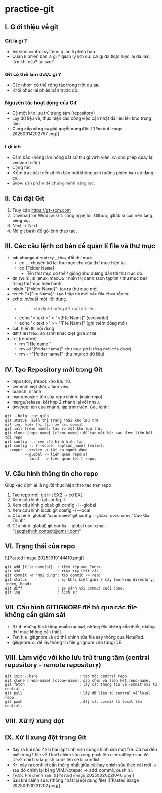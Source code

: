 # practice-git

## I. Giới thiệu về git
### Git là gì ?
- Version control system: quản lí phiên bản. 
- Quản lí phiên bản là gì ? quản lý lịch sử: cái gì đã thực hiện, ai đã làm, làm khi nào? tại sao?
### Git có thể làm được gì ?
- Các nhóm có thể cộng tác trong một dự án. 
- Khôi phục lại phiên bản trước đó. 
### Nguyên tắc hoạt động của Git
- Có một kho lưu trữ trung tâm (repository)
- Lấy dữ liệu về, thực hiện các công việc cập nhật dữ liệu lên kho trung tâm. 
- Cung cấp công cụ giải quyết xung đột. 
![[Pasted image 20250914202757.png]]

### Lợi ích
- Đảm bảo không làm hỏng bất cứ thứ gì vĩnh viễn. (vì cho phép quay lại version trước)
- Cộng tác
- Kiểm tra phát triển phiên bản mới không ảnh hưởng phiên bản cũ đang có. 
- Show sản phẩm để chứng minh năng lực. 

## II. Cài đặt Git
1. Truy cập https://git-scm.com
2. Dowload for Window.
	Git: công nghệ lõi, Github, gitlab là các nền tảng, công cụ.
3. Next -> Next
4. Mở git bash để gõ lệnh thao tác.
## III. Các câu lệnh cơ bản để quản lí file và thư mục
- cd: change directory _ thay đổi thư mục
	- cd ..: chuyển trở lại thư mục cha của thư mục hiện tại. 
	- cd [Folder Name]
		- Tên thư mục có thể / giống như đường đẫn tới thư mục đó. 
- dir (Win), ls (linux, macOS): hiển thị danh sách tập tin / thư mục bên trong thư mục hiện hành. 
- mkdir "[Folder Name]": tạo ra thư mục mới.
- touch "<[File Name]": tạo 1 tập tin mới nếu file chưa tồn tại. 
- echo: in/xuất một nội dung. 
	- >: chỉ định hướng để xuất dữ liệu. 
	- echo "<'text'>" > "<[File Name]" (overwrite)
	- echo "<'text'>" >> "[File Name]" (ghi thêm dòng mới)
- cat: hiển thị nội dung 
- diff file1 file2: so sánh khác biệt giữa 2 file. 
- rm (remove) 
	- rm "[file name]"
	- rm -d "[folder name]" (thư mục phải rỗng mới xóa được)
	- rm - r "[folder name]" (thư mục có dữ liệu)
## IV. Tạo Repository mới trong Git
- repository (repo): kho lưu trữ.
- commit: một đơn vị làm việc.
- branch: nhánh 
- main/master: tên của repo chính. (main repo)
- merge/rebase: kết hợp 2 nhánh lại với nhau.
- develop: tên của nhánh, lập trình viên. 
Câu lệnh:
```
git --help: trợ giúp
git status: hiển thị trạng thái kho lưu trữ
git log: hiển thị lịch sử các commit 
git init [repo name]: tạo ra một kho lưu trữ. 
git clone [repo name] [clone name]: để tạo một bản sau được liên kết tới repo
git config -l: xem cấu hình hiện tại. 
git config -l [--scope] [option_name] [value]: 
- scope: --system -> tất cả người dùng
	     --global -> liên quan repo(s)
	     --local  -> liên quan tới 1 repo. 
```
## V. Cấu hình thông tin cho repo
Giúp xác định ai là người thực hiện thao tác trên repo
1. Tạo repo mới: git init EX2 -> cd EX2
2. Xem cấu hình: git config -l
3. Xem cấu hình global: git config  -l --global
4. Xem cấu hình local: git config  -l --local
5. Cấu hình (global) 'user.name'
		git config --global user.name "Cao Gia Thinh"
6. Cấu hình (global)
		git config --global user.email "caogiathinh.contact@gmail.com"

## VI. Trạng thái của repo 
![[Pasted image 20250919144410.png]]
```
git add [file name(s)]  : thêm tệp vào Index
git add .               : thêm tệp (tất cả)
git commit -m "Nội dung": tạo commit -> repo
git status              : sự khác biệt giữa 3 cây (working directory, index, head)
git diff                : so sánh với commit cuối cùng. 
git log                 : lịch sử
```
## VII. Cấu hình GITIGNORE để bỏ qua các file không cần giám sát
- Bỏ đi những file không muốn upload, những file không cần thiết, những thư mục không cần thiết. 
- Tên file .gitignore và có thể chỉnh sửa file này thông qua NotePad.
- gitignore.io: để lấy thông tin file gitignore cho từng IDE.
## VIII. Làm việc với kho lưu trữ trung tâm (central repository - remote repository) 
```
git init --bare                   : tạo một central repo
git clone [repo-name] [clone-name]: sao chép và liên kết repo-name. 
git fetch                         : lấy các thông tin về commit mới từ central . 
git pull                          : lấy dữ liệu từ central về local repo
git push                          : đẩy các commit từ local lên central. 
```
## VIII. Xử lý xung đột 
## IX. Xử lí xung đột trong Git
- Xảy ra khi nào ? khi hai lập trình viên cùng chỉnh sửa một file. Cả hai đều pull cùng 1 file về. Dev1 chỉnh sửa xong push lên centralRepo sau đó Dev2 chỉnh sửa push code lên sẽ bị conflict.
- Khi xảy ra conflict cần thống nhất giữa cái hay chỉnh sửa theo cái mới -> sau đó chỉnh lại bằng VIM/Notepad -> add, commit, push lại. 
- Trước khi chỉnh sửa:
	![[Pasted image 20250920221046.png]]
- Sau khi chỉnh sửa: (thống nhất lại nội dung file)
	![[Pasted image 20250920221202.png]]

